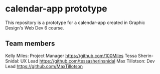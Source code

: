 # calendar-app prototype

This repository is a prototype for a calendar-app created in Graphic Design's Web Dev 6 course.

## Team members

Kelly Miles: Project Manager <https://github.com/100Miles>
Tessa Sherin-Snidal: UX Lead <https://github.com/tessasherinsnidal>
Max Tillotson: Dev Lead <https://github.com/MaxTillotson>
